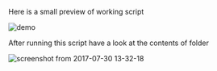 Here is a small preview of working script

![demo](https://user-images.githubusercontent.com/22851705/28751679-917d1e54-74fd-11e7-95c5-72f364b1efb4.gif)


After running this script have a look at the contents of folder


![screenshot from 2017-07-30 13-32-18](https://user-images.githubusercontent.com/22851705/28751691-db5e6bd6-74fd-11e7-85c0-29da6f9b238f.png)
